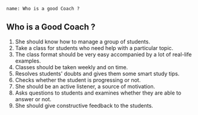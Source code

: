 ```ngMeta
name: Who is a good Coach ?
```

## Who is a Good Coach ?

1. She should know how to manage a group of students.
2. Take a class for students who need help with a particular topic.
3. The class format should be very easy accompanied by a lot of real-life examples.
4. Classes should be taken weekly and on time.
5. Resolves students' doubts and gives them some smart study tips.
6. Checks whether the student is progressing or not.
7. She should be an active listener, a source of motivation.
8. Asks questions to students and examines whether they are able to answer or not.
9. She should give constructive feedback to the students.


